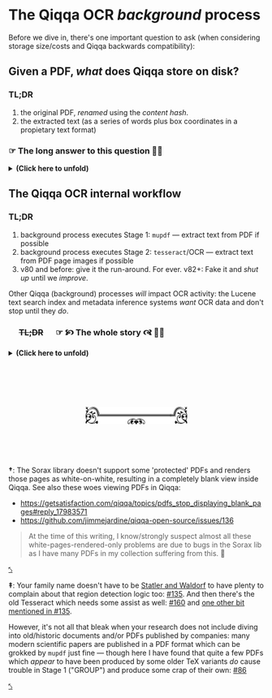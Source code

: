 # The Qiqqa OCR *background* process

Before we dive in, there's one important question to ask (when considering storage size/costs and Qiqqa backwards compatibility):


## Given a PDF, *what* does Qiqqa store on disk?


### TL;DR

1. the original PDF, *renamed* using the *content hash*.
2. the extracted text (as a series of words plus box coordinates in a propietary text format)



### ☞ The long answer to this question 🙉🎉


<details>
  <summary>
    <b>(Click here to unfold)</b>
  </summary>

<!-- empty paras to improve display on github -->
<br>



> #### Does it matter where the PDF is coming from?
>
> It does not matter *how* Qiqqa obtained the incoming PDF document, be it by "watch folder" directory scanning, website sniffer download, drag&drop or other means to import: all incoming PDFs are processed the same way.
>
> Some **metadata** bits may be different: a source URL may be saved on Sniffer download or alike, but that's about it.

- The incoming **original PDF** is copied to the Qiqqa Library **document store**, which is located in the `<LibraryID>/documents/` directory tree.

  The PDF **content** is hashed (using a [SHA1 derivative](https://github.com/jimmejardine/qiqqa-open-source/blob/0b015c923e965ba61e3f6b51218ca509fcd6cabb/Utilities/Files/StreamFingerprint.cs#L14)) to produce a unique identifier for this particular PDF **content**. That hash is used throughout Qiqqa for indexing *and* is to *name* the cached version of the incoming PDF, using a simple yet effective distribution scheme to help NTFS/filesystem performance for large libraries: the first character of the hash is also used as a *subdirectory* name. 
  
  Example path for a PDF file stored in the `Guest` Qiqqa Library:

  ```
    base/Guest/documents/D/DA7B8FDA82E6D7465ADC7590EEC0C914E955C5B8.pdf
  ```

- The **extracted text** is saved in a Qiqqa-global store at `base/ocr/` using a similar filesystem performance scheme as for the PDF  file itself.

  
  Example paths for the OCR output cached for the same PDF file as shown above:

  ```
    base/ocr/DA/DA7B8FDA82E6D7465ADC7590EEC0C914E955C5B8.pagecount.0.txt
    base/ocr/DA/DA7B8FDA82E6D7465ADC7590EEC0C914E955C5B8.text.4.txt
    base/ocr/DA/DA7B8FDA82E6D7465ADC7590EEC0C914E955C5B8.textgroup.001_to_020.txt
    base/ocr/DA/DA7B8FDA82E6D7465ADC7590EEC0C914E955C5B8.textgroup.021_to_040.txt
  ```
  
  > Note that in this example, we apparently had a PDF which had its page 4 OCRed using `tesseract` (a.k.a. the **SINGLE** process), while the other 20+ pages got extracted using `mupdf` (a.k.a. the **GROUP** process): apparently the given PDF was a text-based PDF which *possibly* an empty page or a full-page graphic without embedded text on page 4.
  >
  > See the process description below for more info.
  
  The **TEXT DATA** stored in these 'ocr' files uses a custom text format, where each word is listed on a separate line and accompanied by a set of coordinates describing the rectangle of its location within the page.
  
  Example OCR text file snippet:
  
  ```
    # Generated by: QiqqaOCR.
    # Version: 3
    # List source: PDFText
    # System culture: en-US
    @PAGE: 1

    0.62114,0.04798,0.11382,0.01641:USOO695.2431B1

    0.12683,0.08586,0.02602,0.02904:(12)

    0.15935,0.08586,0.08455,0.02904:United

    0.25366,0.08586,0.07480,0.02904:States

    0.33984,0.08586,0.07967,0.02904:Patent

    0.52683,0.08586,0.02602,0.02904:(10)

    0.55935,0.08586,0.05528,0.02904:Patent

    0.62114,0.08586,0.03415,0.02904:No.:

    0.69593,0.08586,0.03089,0.02904:US

    0.73333,0.08586,0.09106,0.02904:6,952,431

    0.83252,0.08586,0.02602,0.02904:B1

    0.15772,0.10732,0.04553,0.02399:Dally

    0.20813,0.10732,0.01626,0.02399:et

    0.22927,0.10732,0.02276,0.02399:al.

    0.52683,0.10732,0.02602,0.02399:(45)

    0.55935,0.10732,0.03902,0.02399:Date

    0.60325,0.10732,0.02114,0.02399:of

    0.62764,0.10732,0.05854,0.02399:Patent:

    0.75772,0.10732,0.03740,0.02399:Oct.

    0.79837,0.10732,0.01626,0.02399:4,

    0.81789,0.10732,0.03902,0.02399:2005

    0.12683,0.14899,0.02602,0.01641:(54)

    0.16585,0.14899,0.05528,0.01641:CLOCK

    0.22439,0.14899,0.10569,0.01641:MULTIPLYING

    0.33333,0.14899,0.11707,0.01641:DELAY-LOCKED

    0.53821,0.14899,0.05366,0.01641:6,037,812

    0.59675,0.14899,0.01138,0.01641:A

    0.63577,0.14899,0.03740,0.01641:3/2000

    0.68293,0.14899,0.03902,0.01641:Gaudet

    0.72683,0.14899,0.08455,0.01641:.......................

    0.81463,0.14899,0.04390,0.01641:327/116

    0.16748,0.16035,0.04228,0.01641:LOOP

    0.21301,0.16035,0.03089,0.01641:FOR

    0.24878,0.16035,0.03902,0.01641:DATA

    0.29106,0.16035,0.14146,0.01641:COMMUNICATIONS

    0.53821,0.16035,0.05366,0.01641:6,043,717

    0.59675,0.16035,0.01138,0.01641:A

    0.63577,0.16035,0.03740,0.01641:3/2000

    0.68293,0.16035,0.02764,0.01641:Kurd

    0.71545,0.16035,0.09919,0.01641:...........................

    0.82114,0.16035,0.01463,0.01641:33
  ```
  
  As you can already see, a 'word' here is not always in accordance of the human purview of the meaning of 'word', e.g. the 'word' `...........................` at the end of the snippet there.
  
  Qiqqa [applies a few filters to this data](https://github.com/jimmejardine/qiqqa-open-source/blob/1ef3403788d2b2d5efcc08dc244a60d1694f5453/Qiqqa/DocumentLibrary/DocumentLibraryIndex/LibraryIndex.cs#L629-L638) before it is injected into the `Lucene` search index database.

</details>






## The Qiqqa OCR internal workflow


### TL;DR

1. background process executes Stage 1: `mupdf` — extract text from PDF if possible
2. background process executes Stage 2: `tesseract`/OCR — extract text from PDF page images if possible
3. v80 and before: give it the run-around. For ever. v82+: Fake it and *shut up* until we *improve*.

Other Qiqqa (background) processes *will* impact OCR activity: the Lucene text search index and metadata inference systems *want* OCR data and don't stop until they *do*.



###   ~~TL;DR~~   ☞ 🙥 The whole story 🙧 🙉🎉

<!-- 🙚 🙘 🙛 🙙 🙞 🙜 🙟 🙝 🙠 🙡 🙢 🙣 🙤 🙥 🙦 🙧 -->

<details>
  <summary>
    <b>(Click here to unfold)</b>
  </summary>

<!-- empty paras to improve display on github -->
<br>

<!-- ### The long answer to that question -->


Once the background task gets around to it, the PDF is OCRed if this has not happened yet. 
This is generally detected by checking whether the expected OCR data for page 1 is available.
  
> The correct(er) answer here is: *it depends*: several conditions exist (e.g. when the document is viewed by the user in a Qiqqa panel) when *all pages* of the document are requested and any of them missing will (re)trigger the OCR process.
>
> See all the invocations of [the `GetOCRText()` method](https://github.com/jimmejardine/qiqqa-open-source/blob/1ef3403788d2b2d5efcc08dc244a60d1694f5453/Qiqqa/Documents/PDF/PDFRendering/PDFRenderer.cs#L98) in the Qiqqa source code.


### Qiqqa OCR Stage 1: The Extract Attempt (= [the `"GROUP"` call](https://github.com/jimmejardine/qiqqa-open-source/blob/a50888e836224e1d293457c8cd9a59cfef403bf7/Qiqqa/Documents/PDF/PDFRendering/PDFTextExtractor.cs#L652))

First, Qiqqa attempts to [extract text from the PDF without OCR-ing it, using the `mupdf` tool](https://github.com/jimmejardine/qiqqa-open-source/blob/1ef3403788d2b2d5efcc08dc244a60d1694f5453/QiqqaOCR/TextExtractEngine.cs#L178): this should deliver for all PDFs which are not 'page image based'.

The text data collected this way is stored in proprietary format text files, up to  20 pages per file, in the `ocr` global directory tree.

Example paths:

```
  base/ocr/DA/DA7B8FDA82E6D7465ADC7590EEC0C914E955C5B8.textgroup.001_to_020.txt
  base/ocr/DA/DA7B8FDA82E6D7465ADC7590EEC0C914E955C5B8.textgroup.021_to_040.txt
```
  
However, when this fails to produce any text, Qiqqa *will* trigger a Stage 2 OCR action for each of those pages of the PDF which do not produce any text this way.

> In actual practice, this means many text-based PDFs will have an OCR job running for them anyway when there's an empty page, or one with only some graphics, or a title page which did not deliver any text by way of `mupdf`.


### Qiqqa OCR Stage 2: The OCR Attempt (= [the `"SINGLE"` call](https://github.com/jimmejardine/qiqqa-open-source/blob/a50888e836224e1d293457c8cd9a59cfef403bf7/Qiqqa/Documents/PDF/PDFRendering/PDFTextExtractor.cs#L711))

This background job is executed for every single page in the PDF which  did not deliver any text in the Stage 1 process above.

By now, Qiqqa assumes the PDF is image based and requires a true OCR process to obtain the text from the PDF page. 

Currently it uses the Sorax PDF library to render the PDF page[<sup id="Stage2OCR">†</sup>](#SoraxWoes), which is then [fed into Tesseract v3 for OCR-ing](https://github.com/jimmejardine/qiqqa-open-source/blob/1ef3403788d2b2d5efcc08dc244a60d1694f5453/QiqqaOCR/OCREngine.cs#L230). Region detection is performed by Qiqqa [proprietary logic](https://github.com/jimmejardine/qiqqa-open-source/blob/1ef3403788d2b2d5efcc08dc244a60d1694f5453/QiqqaOCR/OCREngine.cs#L251) and passed into Tesseract.[<sup id="Stage2OCR2">‡</sup>](#TesseractWoes) 

Again, the expected OCR output is a set of 'words' and box coordinates pointing at the position of these OCR-ed words in the page. This information is stored on a per-page basis in that same  proprietary Qiqqa text format.

Example path:

```
  base/ocr/DA/DA7B8FDA82E6D7465ADC7590EEC0C914E955C5B8.text.4.txt
```


### What happens when Stage 2 (and Stage 1) has failed...? 🥶 😱

Qiqqa v80 (and commercial Qiqqa v79 at least) will then go and re-queue the same OCR job(s) after a while since no OCR text cache files could be produced (the page(s) did not produce a single word after all and the Qiqqa text OCR files are not supposed to be *empty*!

The result here is that Qiqqa will continuously re-attempt the same (failing) OCR activity for these troublesome pages in the background, loading the machine indefinitely. 🥶 😱


#### v82 *experimental* releases: Stage 3: Faking It (= [the `"SINGLE-FAKE"` call](https://github.com/GerHobbelt/qiqqa-open-source/blob/bc80c1c07b0beda99e99021029c875bde36e2bd1/Qiqqa/Documents/PDF/PDFRendering/PDFTextExtractor.cs#L793))

Qiqqa v82 (and later, I expect 😉) has added a Stage 3: when Stage 1 and Stage 2 have failed to deliver any words for the given page, then we are sure that either the PDF page has no text or at the very least Qiqqa is currently incapable of retrieving any text on that page. To prevent Qiqqa from running heavy CPU loading OCR tasks indefinitely (= until you quit the application), we "fake it" by storing a specific "magic sequence" in the Stage 2 OCR text cache file. 🤷

> Future versions of Qiqqa SHOULD have improved OCR capabilities and will find and detect these "faked pages" and erase them before re-doing the OCR process then. But tthat is, at this very moment (2020-03-22 AD) still future music: [#160](https://github.com/jimmejardine/qiqqa-open-source/issues/160)




## Other Qiqqa background processes which use and influence the OCR process' behaviour


### The Lucene Text SearchIndex Update Process

[Another Qiqqa background process](https://github.com/jimmejardine/qiqqa-open-source/blob/0b015c923e965ba61e3f6b51218ca509fcd6cabb/Qiqqa/Common/BackgroundWorkerDaemonStuff/BackgroundWorkerDaemon.cs#L231) updates the Qiqqa text search index, which is powered by LuceneNET.

This process walks through your Qiqqa Library/Libraries and checks whether the OCR process for each PDF document has completed.

> Incidentally, this background-running check will (re)trigger the OCR process if the answer to that question is not a resounding *yes*!

When the OCR text data is new, the data is collected and [fed into the Lucene search index database](https://github.com/jimmejardine/qiqqa-open-source/blob/1ef3403788d2b2d5efcc08dc244a60d1694f5453/Qiqqa/DocumentLibrary/DocumentLibraryIndex/LibraryIndex.cs#L646). See the [`AddDocumentPage()`](https://github.com/jimmejardine/qiqqa-open-source/blob/a50888e836224e1d293457c8cd9a59cfef403bf7/Utilities/Language/TextIndexing/LuceneIndex.cs#L180) and [`IncrementalBuildNextDocuments()`](https://github.com/jimmejardine/qiqqa-open-source/blob/1ef3403788d2b2d5efcc08dc244a60d1694f5453/Qiqqa/DocumentLibrary/DocumentLibraryIndex/LibraryIndex.cs#L466) methods' code for more. Also check out the use of the `PDFDocumentInLibrary.pages_already_indexed` and `PDFDocumentInLibrary.finished_indexing` attribute members; any retry attempts are relaxed via the `PDFDocumentInLibrary.last_indexed` attribute member: [(def)](
https://github.com/jimmejardine/qiqqa-open-source/blob/1ef3403788d2b2d5efcc08dc244a60d1694f5453/Qiqqa/DocumentLibrary/DocumentLibraryIndex/PDFDocumentInLibrary.cs#L13) & [(use)](https://github.com/jimmejardine/qiqqa-open-source/blob/1ef3403788d2b2d5efcc08dc244a60d1694f5453/Qiqqa/DocumentLibrary/DocumentLibraryIndex/LibraryIndex.cs#L466).



### Ooh! *Almost forgot!* The metadata inference process!

[Yet another background task](https://github.com/jimmejardine/qiqqa-open-source/blob/0b015c923e965ba61e3f6b51218ca509fcd6cabb/Qiqqa/DocumentLibrary/MetadataExtractionDaemonStuff/MetadataExtractionDaemon.cs) goes through your libraries' documents and attempts to infer a *title*, *author*, [*abstract*](https://github.com/jimmejardine/qiqqa-open-source/blob/0b015c923e965ba61e3f6b51218ca509fcd6cabb/Qiqqa/Documents/PDF/PDFControls/Page/Tools/PDFAbstractExtraction.cs#L11) and other *metadata* from the OCR-ed text data for the given PDF. This MAY also (re)trigger the OCR process when the text data has not been produced before. (By now you'll surely understand why the v82 "Stage 3" = "SINGLE-FAKE" hack was invented...)

This *inferred* metadata is shown and used by Qiqqa when there is no BibTeX metadata provided by the user (via Qiqqa Sniffer or manually entry):  the BibTeX metadata is deemed [*superior* and *overriding*](https://github.com/jimmejardine/qiqqa-open-source/blob/1ef3403788d2b2d5efcc08dc244a60d1694f5453/Qiqqa/Documents/PDF/PDFDocument.cs#L604). This metadata is also added to the Lucene search index to help users dig up articles by \[parts of the\] title, author, etc. (Most of the relevant source code can be spotted in the [`PDFMetadataInferenceFromPDFMetadata`](https://github.com/jimmejardine/qiqqa-open-source/blob/0b015c923e965ba61e3f6b51218ca509fcd6cabb/Qiqqa/Documents/PDF/MetadataSuggestions/PDFMetadataInferenceFromPDFMetadata.cs) and [`PDFMetadataInferenceFromOCR`](https://github.com/jimmejardine/qiqqa-open-source/blob/0b015c923e965ba61e3f6b51218ca509fcd6cabb/Qiqqa/Documents/PDF/MetadataSuggestions/PDFMetadataInferenceFromOCR.cs) classes.)





</details>




<!-- HR -->
<br><br>
<p align="center" style="margin-top: 50px"><img src="./images/divider-end.svg" width="200"></p>
<br><br><br>




<b id="SoraxWoes">†</b>: The Sorax library doesn't support some 'protected' PDFs and renders those pages as white-on-white, resulting in a completely blank view inside Qiqqa. See also these woes viewing PDFs in Qiqqa:

- https://getsatisfaction.com/qiqqa/topics/pdfs_stop_displaying_blank_pages#reply_17983571
- https://github.com/jimmejardine/qiqqa-open-source/issues/136

> At the time of this writing, I know/strongly suspect almost all these white-pages-rendered-only problems are due to bugs in the  Sorax lib as  I have many PDFs in my collection suffering from this. 🤬

[⤣](#Stage2OCR)

<b id="TesseractWoes">‡</b>: Your family name doesn't have to be [Statler and Waldorf](https://en.wikipedia.org/wiki/Statler_and_Waldorf) to have plenty to complain about that region detection logic too: [#135](https://github.com/jimmejardine/qiqqa-open-source/issues/135). And then there's the old Tesseract which needs some assist as well: [#160](https://github.com/jimmejardine/qiqqa-open-source/issues/160) and [one other bit mentioned in #135](https://github.com/jimmejardine/qiqqa-open-source/issues/135#issuecomment-569827317).

However, it's not all that bleak when your research does not include diving into old/historic documents and/or PDFs published by companies: many modern scientific papers are published in a PDF format which can be grokked by `mupdf` just fine — though here I have found that quite a few PDFs which *appear* to have been produced by some older TeX variants *do* cause trouble in Stage 1 ("GROUP") and produce some crap of their own: [#86](https://github.com/jimmejardine/qiqqa-open-source/issues/86)

[⤣](#Stage2OCR2)

